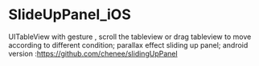 SlideUpPanel_iOS
================

UITableView with gesture ,  scroll the tableview  or drag tableview to move according to different condition; parallax effect sliding up panel; android version :https://github.com/chenee/slidingUpPanel
